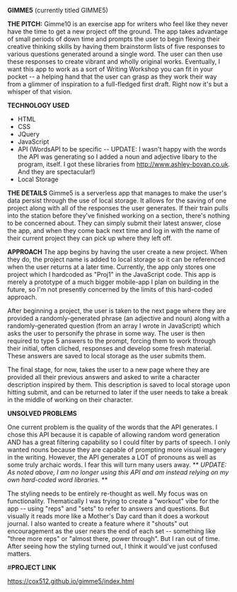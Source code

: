 
**GIMME5** (currently titled GIMME5)

**THE PITCH:**
Gimme10 is an exercise app for writers who feel like they never have the time to get a new project off the ground. The app takes advantage of small periods of down time and prompts the user to begin flexing their creative thinking skills by having them brainstorm lists of five responses to various questions generated around a single word. The user can then use these responses to create vibrant and wholly original works. Eventually, I want this app to work as a sort of Writing Workshop you can fit in your pocket -- a helping hand that the user can grasp as they work their way from a glimmer of inspiration to a full-fledged first draft. Right now it's but a whisper of that vision.

**TECHNOLOGY USED**
* HTML
* CSS
* JQuery
* JavaScript
* API (WordsAPI to be specific -- UPDATE: I wasn't happy with the words the API was generating so I added a noun and adjective libary to the program, itself. I got these libraries from http://www.ashley-bovan.co.uk. And they are spectacular!)
* Local Storage

**THE DETAILS**
Gimme5 is a serverless app that manages to make the user's data persist through the use of local storage. It allows for the saving of one project along with all of the responses the user generates. If their train pulls into the station before they've finished working on a section, there's nothing to be concerned about. They can simply submit their latest answer, close the app, and when they come back next time and log in with the name of their current project they can pick up where they left off.

**APPROACH**
The app begins by having the user create a new project. When they do, the project name is added to local storage so it can be referenced when the user returns at a later time. Currently, the app only stores one project which I hardcoded as "Proj1" in the JavaScript code. This app is merely a prototype of a much bigger mobile-app I plan on building in the future, so I'm not presently concerned by the limits of this hard-coded approach.

After beginning a project, the user is taken to the next page where they are provided a randomly-generated phrase (an adjective and noun) along with a randomly-generated question (from an array I wrote in JavaScript) which asks the user to personify the phrase in some way. The user is then required to type 5 answers to the prompt, forcing them to work through their initial, often cliched, responses and develop some fresh material. These answers are saved to local storage as the user submits them.

The final stage, for now, takes the user to a new page where they are provided all their previous answers and asked to write a character description inspired by them. This description is saved to local storage upon hitting submit, and can be returned to later if the user needs to take a break in the middle of working on their character.

**UNSOLVED PROBLEMS**

One current problem is the quality of the words that the API generates. I chose this API because it is capable of allowing random word generation AND has a great filtering capability so I could filter by parts of speech. I only wanted nouns because they are capable of prompting more visual imagery in the writing. However, the API generates a LOT of pronouns as well as some truly archaic words. I fear this will turn many users away.
** *UPDATE: As noted above, I am no longer using this API and am instead relying on my own hard-coded word libraries.* **

The styling needs to be entirely re-thought as well. My focus was on functionality. Thematically I was trying to create a "workout" vibe for the app -- using "reps" and "sets" to refer to answers and questions. But visually it reads more like a Mother's Day card than it does a workout journal. I also wanted to create a feature where it "shouts" out encouragement as the user nears the end of each set -- something like "three more reps" or "almost there, power through". But I ran out of time. After seeing how the styling turned out, I think it would've just confused matters.

#**PROJECT LINK**

https://cox512.github.io/gimme5/index.html
